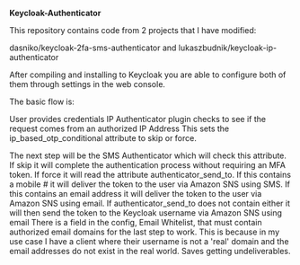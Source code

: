 **Keycloak-Authenticator**

This repository contains code from 2 projects that I have modified:

dasniko/keycloak-2fa-sms-authenticator and lukaszbudnik/keycloak-ip-authenticator

After compiling and installing to Keycloak you are able to configure both of them through settings in the web console.

The basic flow is:

User provides credentials
IP Authenticator plugin checks to see if the request comes from an authorized IP Address
This sets the ip_based_otp_conditional attribute to skip or force.

The next step will be the SMS Authenticator which will check this attribute.
If skip it will complete the authentication process without requiring an MFA token.
If force it will read the attribute authenticator_send_to.
If this contains a mobile # it will deliver the token to the user via Amazon SNS using SMS. 
If this contains an email address it will deliver the token to the user via Amazon SNS using email. 
If authenticator_send_to does not contain either it will then send the token to the Keycloak username via Amazon SNS using email
There is a field in the config, Email Whitelist, that must contain authorized email domains for the last step to work. This is because in my use case I have a client where their username is not a 'real' domain and the email addresses do not exist in the real world. Saves getting undeliverables. 

